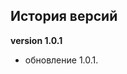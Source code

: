 <!-- cl-start -->
## История версий 

**version 1.0.1**    
- обновление 1.0.1.    
<!-- cl-end -->
